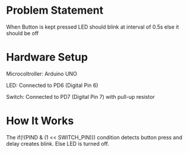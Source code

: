# Problem Statement

When Button is kept pressed LED should blink at interval of 0.5s else it should be off

# Hardware Setup

Microcoltroller: Arduino UNO

LED: Connected to PD6 (Digital Pin 6)

Switch: Connected to PD7 (Digital Pin 7) with pull-up resistor

# How It Works

The if(!(PIND & (1 << SWITCH_PIN))) condition detects button press and delay creates blink. Else LED is turned off.

